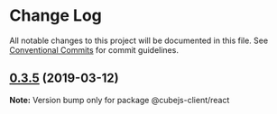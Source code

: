 # Change Log

All notable changes to this project will be documented in this file.
See [Conventional Commits](https://conventionalcommits.org) for commit guidelines.

## [0.3.5](https://github.com/statsbotco/cubejs-client/compare/v0.3.4...v0.3.5) (2019-03-12)

**Note:** Version bump only for package @cubejs-client/react

